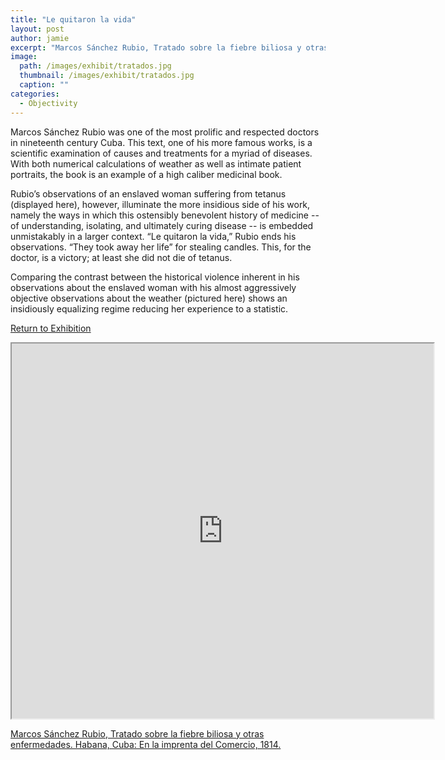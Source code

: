 ```yaml
---
title: "Le quitaron la vida"
layout: post
author: jamie
excerpt: "Marcos Sánchez Rubio, Tratado sobre la fiebre biliosa y otras enfermedades. Habana, Cuba: En la imprenta del Comercio, 1814."
image: 
  path: /images/exhibit/tratados.jpg
  thumbnail: /images/exhibit/tratados.jpg
  caption: ""
categories:
  - Objectivity
---
```


Marcos Sánchez Rubio was one of the most prolific and respected doctors in nineteenth century Cuba. This text, one of his more famous works, is a scientific examination of causes and treatments for a myriad of diseases. With both numerical calculations of weather as well as intimate patient portraits, the book is an example of a high caliber medicinal book.

Rubio’s observations of an enslaved woman suffering from tetanus (displayed here), however, illuminate
the more insidious side of his work, namely the ways in which this ostensibly benevolent history of medicine -- of understanding, isolating, and ultimately curing disease -- is embedded unmistakably in a larger context. “Le quitaron la vida,” Rubio ends his observations. “They took away her life” for stealing candles. This, for the doctor, is a victory; at least she did not die of tetanus.

Comparing the contrast between the historical violence inherent in his observations about the enslaved woman with his almost aggressively objective observations about the weather (pictured here) shows an insidiously equalizing regime reducing her experience to a statistic.

[Return to Exhibition](/2019-bookhistory/exhibition/)

<!-- https://archive.org/details/tratadosobrelafi00snch/page/134 -->
<iframe src="https://archive.org/details/tratadosobrelafi00snch/?ui=embed#mode/2up/page/134" width="675px" height="600px"></iframe>

[Marcos Sánchez Rubio, Tratado sobre la fiebre biliosa y otras enfermedades. Habana, Cuba: En la imprenta del Comercio, 1814.](https://search.library.brown.edu/catalog/b3290078)